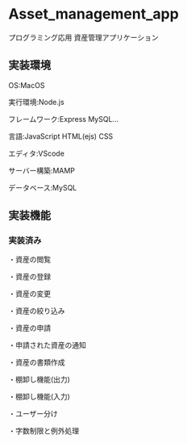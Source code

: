 # Asset_management_app
プログラミング応用 資産管理アプリケーション
## 実装環境
OS:MacOS

実行環境:Node.js

フレームワーク:Express MySQL...

言語:JavaScript HTML(ejs) CSS

エディタ:VScode

サーバー構築:MAMP

データベース:MySQL

## 実装機能
### 実装済み
・資産の閲覧

・資産の登録

・資産の変更

・資産の絞り込み

・資産の申請

・申請された資産の通知

・資産の書類作成

・棚卸し機能(出力)

・棚卸し機能(入力)

・ユーザー分け

・字数制限と例外処理